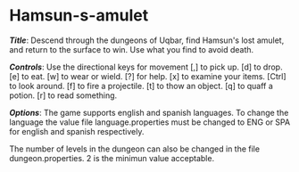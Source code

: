 # Hamsun-s-amulet

***Title***:
Descend through the dungeons of Uqbar, find Hamsun's lost amulet, and return to the surface to win. 
Use what you find to avoid death.

***Controls***:
Use the directional keys for movement
[,] to pick up.
[d] to drop.
[e] to eat.
[w] to wear or wield.
[?] for help.
[x] to examine your items.
[Ctrl] to look around.
[f] to fire a projectile.
[t] to thow an object.
[q] to quaff a potion.
[r] to read something.

***Options***:
The game supports english and spanish languages. To change the language the value file language.properties must be changed 
to ENG or SPA for english and spanish respectively.

The number of levels in the dungeon can also be changed in the file dungeon.properties. 2 is the minimun value acceptable.

